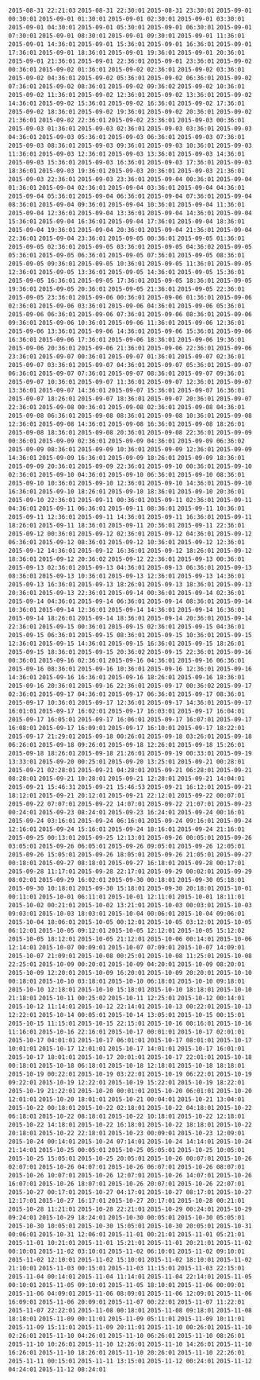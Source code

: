 `2015-08-31 22:21:03`
`2015-08-31 22:30:01`
`2015-08-31 23:30:01`
`2015-09-01 00:30:01`
`2015-09-01 01:30:01`
`2015-09-01 02:30:01`
`2015-09-01 03:30:01`
`2015-09-01 04:30:01`
`2015-09-01 05:30:01`
`2015-09-01 06:30:01`
`2015-09-01 07:30:01`
`2015-09-01 08:30:01`
`2015-09-01 09:30:01`
`2015-09-01 11:36:01`
`2015-09-01 14:36:01`
`2015-09-01 15:36:01`
`2015-09-01 16:36:01`
`2015-09-01 17:36:01`
`2015-09-01 18:36:01`
`2015-09-01 19:36:01`
`2015-09-01 20:36:01`
`2015-09-01 21:36:01`
`2015-09-01 22:36:01`
`2015-09-01 23:36:01`
`2015-09-02 00:36:01`
`2015-09-02 01:36:01`
`2015-09-02 02:36:01`
`2015-09-02 03:36:01`
`2015-09-02 04:36:01`
`2015-09-02 05:36:01`
`2015-09-02 06:36:01`
`2015-09-02 07:36:01`
`2015-09-02 08:36:01`
`2015-09-02 09:36:02`
`2015-09-02 10:36:01`
`2015-09-02 11:36:01`
`2015-09-02 12:36:01`
`2015-09-02 13:36:01`
`2015-09-02 14:36:01`
`2015-09-02 15:36:01`
`2015-09-02 16:36:01`
`2015-09-02 17:36:01`
`2015-09-02 18:36:01`
`2015-09-02 19:36:01`
`2015-09-02 20:36:01`
`2015-09-02 21:36:01`
`2015-09-02 22:36:01`
`2015-09-02 23:36:01`
`2015-09-03 00:36:01`
`2015-09-03 01:36:01`
`2015-09-03 02:36:01`
`2015-09-03 03:36:01`
`2015-09-03 04:36:01`
`2015-09-03 05:36:01`
`2015-09-03 06:36:01`
`2015-09-03 07:36:01`
`2015-09-03 08:36:01`
`2015-09-03 09:36:01`
`2015-09-03 10:36:01`
`2015-09-03 11:36:01`
`2015-09-03 12:36:01`
`2015-09-03 13:36:01`
`2015-09-03 14:36:01`
`2015-09-03 15:36:01`
`2015-09-03 16:36:01`
`2015-09-03 17:36:01`
`2015-09-03 18:36:01`
`2015-09-03 19:36:01`
`2015-09-03 20:36:01`
`2015-09-03 21:36:01`
`2015-09-03 22:36:01`
`2015-09-03 23:36:01`
`2015-09-04 00:36:01`
`2015-09-04 01:36:01`
`2015-09-04 02:36:01`
`2015-09-04 03:36:01`
`2015-09-04 04:36:01`
`2015-09-04 05:36:01`
`2015-09-04 06:36:01`
`2015-09-04 07:36:01`
`2015-09-04 08:36:01`
`2015-09-04 09:36:01`
`2015-09-04 10:36:01`
`2015-09-04 11:36:01`
`2015-09-04 12:36:01`
`2015-09-04 13:36:01`
`2015-09-04 14:36:01`
`2015-09-04 15:36:01`
`2015-09-04 16:36:01`
`2015-09-04 17:36:01`
`2015-09-04 18:36:01`
`2015-09-04 19:36:01`
`2015-09-04 20:36:01`
`2015-09-04 21:36:01`
`2015-09-04 22:36:01`
`2015-09-04 23:36:01`
`2015-09-05 00:36:01`
`2015-09-05 01:36:01`
`2015-09-05 02:36:01`
`2015-09-05 03:36:01`
`2015-09-05 04:36:02`
`2015-09-05 05:36:01`
`2015-09-05 06:36:01`
`2015-09-05 07:36:01`
`2015-09-05 08:36:01`
`2015-09-05 09:36:01`
`2015-09-05 10:36:01`
`2015-09-05 11:36:01`
`2015-09-05 12:36:01`
`2015-09-05 13:36:01`
`2015-09-05 14:36:01`
`2015-09-05 15:36:01`
`2015-09-05 16:36:01`
`2015-09-05 17:36:01`
`2015-09-05 18:36:01`
`2015-09-05 19:36:01`
`2015-09-05 20:36:01`
`2015-09-05 21:36:01`
`2015-09-05 22:36:01`
`2015-09-05 23:36:01`
`2015-09-06 00:36:01`
`2015-09-06 01:36:01`
`2015-09-06 02:36:01`
`2015-09-06 03:36:01`
`2015-09-06 04:36:01`
`2015-09-06 05:36:01`
`2015-09-06 06:36:01`
`2015-09-06 07:36:01`
`2015-09-06 08:36:01`
`2015-09-06 09:36:01`
`2015-09-06 10:36:01`
`2015-09-06 11:36:01`
`2015-09-06 12:36:01`
`2015-09-06 13:36:01`
`2015-09-06 14:36:01`
`2015-09-06 15:36:01`
`2015-09-06 16:36:01`
`2015-09-06 17:36:01`
`2015-09-06 18:36:01`
`2015-09-06 19:36:01`
`2015-09-06 20:36:01`
`2015-09-06 21:36:01`
`2015-09-06 22:36:01`
`2015-09-06 23:36:01`
`2015-09-07 00:36:01`
`2015-09-07 01:36:01`
`2015-09-07 02:36:01`
`2015-09-07 03:36:01`
`2015-09-07 04:36:01`
`2015-09-07 05:36:01`
`2015-09-07 06:36:01`
`2015-09-07 07:36:01`
`2015-09-07 08:36:01`
`2015-09-07 09:36:01`
`2015-09-07 10:36:01`
`2015-09-07 11:36:01`
`2015-09-07 12:36:01`
`2015-09-07 13:36:01`
`2015-09-07 14:36:01`
`2015-09-07 15:36:01`
`2015-09-07 16:36:01`
`2015-09-07 18:26:01`
`2015-09-07 18:36:01`
`2015-09-07 20:36:01`
`2015-09-07 22:36:01`
`2015-09-08 00:36:01`
`2015-09-08 02:36:01`
`2015-09-08 04:36:01`
`2015-09-08 06:36:01`
`2015-09-08 08:36:01`
`2015-09-08 10:36:01`
`2015-09-08 12:36:01`
`2015-09-08 14:36:01`
`2015-09-08 16:36:01`
`2015-09-08 18:26:01`
`2015-09-08 18:36:01`
`2015-09-08 20:36:01`
`2015-09-08 22:36:01`
`2015-09-09 00:36:01`
`2015-09-09 02:36:01`
`2015-09-09 04:36:01`
`2015-09-09 06:36:02`
`2015-09-09 08:36:01`
`2015-09-09 10:36:01`
`2015-09-09 12:36:01`
`2015-09-09 14:36:01`
`2015-09-09 16:36:01`
`2015-09-09 18:26:01`
`2015-09-09 18:36:01`
`2015-09-09 20:36:01`
`2015-09-09 22:36:01`
`2015-09-10 00:36:01`
`2015-09-10 02:36:01`
`2015-09-10 04:36:01`
`2015-09-10 06:36:01`
`2015-09-10 08:36:01`
`2015-09-10 10:36:01`
`2015-09-10 12:36:01`
`2015-09-10 14:36:01`
`2015-09-10 16:36:01`
`2015-09-10 18:26:01`
`2015-09-10 18:36:01`
`2015-09-10 20:36:01`
`2015-09-10 22:36:01`
`2015-09-11 00:36:01`
`2015-09-11 02:36:01`
`2015-09-11 04:36:01`
`2015-09-11 06:36:01`
`2015-09-11 08:36:01`
`2015-09-11 10:36:01`
`2015-09-11 12:36:01`
`2015-09-11 14:36:01`
`2015-09-11 16:36:01`
`2015-09-11 18:26:01`
`2015-09-11 18:36:01`
`2015-09-11 20:36:01`
`2015-09-11 22:36:01`
`2015-09-12 00:36:01`
`2015-09-12 02:36:01`
`2015-09-12 04:36:01`
`2015-09-12 06:36:01`
`2015-09-12 08:36:01`
`2015-09-12 10:36:01`
`2015-09-12 12:36:01`
`2015-09-12 14:36:01`
`2015-09-12 16:36:01`
`2015-09-12 18:26:01`
`2015-09-12 18:36:01`
`2015-09-12 20:36:02`
`2015-09-12 22:36:01`
`2015-09-13 00:36:01`
`2015-09-13 02:36:01`
`2015-09-13 04:36:01`
`2015-09-13 06:36:01`
`2015-09-13 08:36:01`
`2015-09-13 10:36:01`
`2015-09-13 12:36:01`
`2015-09-13 14:36:01`
`2015-09-13 16:36:01`
`2015-09-13 18:26:01`
`2015-09-13 18:36:01`
`2015-09-13 20:36:01`
`2015-09-13 22:36:01`
`2015-09-14 00:36:01`
`2015-09-14 02:36:01`
`2015-09-14 04:36:01`
`2015-09-14 06:36:01`
`2015-09-14 08:36:01`
`2015-09-14 10:36:01`
`2015-09-14 12:36:01`
`2015-09-14 14:36:01`
`2015-09-14 16:36:01`
`2015-09-14 18:26:01`
`2015-09-14 18:36:01`
`2015-09-14 20:36:01`
`2015-09-14 22:36:01`
`2015-09-15 00:36:01`
`2015-09-15 02:36:01`
`2015-09-15 04:36:01`
`2015-09-15 06:36:01`
`2015-09-15 08:36:01`
`2015-09-15 10:36:01`
`2015-09-15 12:36:01`
`2015-09-15 14:36:01`
`2015-09-15 16:36:01`
`2015-09-15 18:26:01`
`2015-09-15 18:36:01`
`2015-09-15 20:36:02`
`2015-09-15 22:36:01`
`2015-09-16 00:36:01`
`2015-09-16 02:36:01`
`2015-09-16 04:36:01`
`2015-09-16 06:36:01`
`2015-09-16 08:36:01`
`2015-09-16 10:36:01`
`2015-09-16 12:36:01`
`2015-09-16 14:36:01`
`2015-09-16 16:36:01`
`2015-09-16 18:26:01`
`2015-09-16 18:36:01`
`2015-09-16 20:36:01`
`2015-09-16 22:36:01`
`2015-09-17 00:36:02`
`2015-09-17 02:36:01`
`2015-09-17 04:36:01`
`2015-09-17 06:36:01`
`2015-09-17 08:36:01`
`2015-09-17 10:36:01`
`2015-09-17 12:36:01`
`2015-09-17 14:36:01`
`2015-09-17 16:01:01`
`2015-09-17 16:02:01`
`2015-09-17 16:03:01`
`2015-09-17 16:04:01`
`2015-09-17 16:05:01`
`2015-09-17 16:06:01`
`2015-09-17 16:07:01`
`2015-09-17 16:08:01`
`2015-09-17 16:09:01`
`2015-09-17 16:10:01`
`2015-09-17 18:22:01`
`2015-09-17 21:29:01`
`2015-09-18 00:26:01`
`2015-09-18 03:26:01`
`2015-09-18 06:26:01`
`2015-09-18 09:26:01`
`2015-09-18 12:26:01`
`2015-09-18 15:26:01`
`2015-09-18 18:26:01`
`2015-09-18 21:26:01`
`2015-09-19 00:33:01`
`2015-09-19 13:33:01`
`2015-09-20 00:25:01`
`2015-09-20 13:25:01`
`2015-09-21 00:28:01`
`2015-09-21 02:28:01`
`2015-09-21 04:28:01`
`2015-09-21 06:28:01`
`2015-09-21 08:28:01`
`2015-09-21 10:28:01`
`2015-09-21 12:28:01`
`2015-09-21 14:04:01`
`2015-09-21 15:46:31`
`2015-09-21 15:46:53`
`2015-09-21 16:12:01`
`2015-09-21 18:12:01`
`2015-09-21 20:12:01`
`2015-09-21 22:12:01`
`2015-09-22 00:07:01`
`2015-09-22 07:07:01`
`2015-09-22 14:07:01`
`2015-09-22 21:07:01`
`2015-09-23 00:24:01`
`2015-09-23 08:24:01`
`2015-09-23 16:24:01`
`2015-09-24 00:16:01`
`2015-09-24 03:16:01`
`2015-09-24 06:16:01`
`2015-09-24 09:16:01`
`2015-09-24 12:16:01`
`2015-09-24 15:16:01`
`2015-09-24 18:16:01`
`2015-09-24 21:16:01`
`2015-09-25 00:13:01`
`2015-09-25 12:13:01`
`2015-09-26 00:05:01`
`2015-09-26 03:05:01`
`2015-09-26 06:05:01`
`2015-09-26 09:05:01`
`2015-09-26 12:05:01`
`2015-09-26 15:05:01`
`2015-09-26 18:05:01`
`2015-09-26 21:05:01`
`2015-09-27 00:18:01`
`2015-09-27 08:18:01`
`2015-09-27 16:18:01`
`2015-09-28 00:17:01`
`2015-09-28 11:17:01`
`2015-09-28 22:17:01`
`2015-09-29 00:02:01`
`2015-09-29 08:02:01`
`2015-09-29 16:02:01`
`2015-09-30 00:18:01`
`2015-09-30 05:18:01`
`2015-09-30 10:18:01`
`2015-09-30 15:18:01`
`2015-09-30 20:18:01`
`2015-10-01 00:11:01`
`2015-10-01 06:11:01`
`2015-10-01 12:11:01`
`2015-10-01 18:11:01`
`2015-10-02 00:21:01`
`2015-10-02 13:21:01`
`2015-10-03 00:03:01`
`2015-10-03 09:03:01`
`2015-10-03 18:03:01`
`2015-10-04 00:06:01`
`2015-10-04 09:06:01`
`2015-10-04 18:06:01`
`2015-10-05 00:12:01`
`2015-10-05 03:12:01`
`2015-10-05 06:12:01`
`2015-10-05 09:12:01`
`2015-10-05 12:12:01`
`2015-10-05 15:12:02`
`2015-10-05 18:12:01`
`2015-10-05 21:12:01`
`2015-10-06 00:14:01`
`2015-10-06 12:14:01`
`2015-10-07 00:09:01`
`2015-10-07 07:09:01`
`2015-10-07 14:09:01`
`2015-10-07 21:09:01`
`2015-10-08 00:25:01`
`2015-10-08 11:25:01`
`2015-10-08 22:25:01`
`2015-10-09 00:20:01`
`2015-10-09 04:20:01`
`2015-10-09 08:20:01`
`2015-10-09 12:20:01`
`2015-10-09 16:20:01`
`2015-10-09 20:20:01`
`2015-10-10 00:18:01`
`2015-10-10 03:18:01`
`2015-10-10 06:18:01`
`2015-10-10 09:18:01`
`2015-10-10 12:18:01`
`2015-10-10 15:18:01`
`2015-10-10 18:18:01`
`2015-10-10 21:18:01`
`2015-10-11 00:25:02`
`2015-10-11 12:25:01`
`2015-10-12 00:14:01`
`2015-10-12 11:14:01`
`2015-10-12 22:14:01`
`2015-10-13 00:22:01`
`2015-10-13 12:22:01`
`2015-10-14 00:05:01`
`2015-10-14 13:05:01`
`2015-10-15 00:15:01`
`2015-10-15 11:15:01`
`2015-10-15 22:15:01`
`2015-10-16 00:16:01`
`2015-10-16 11:16:01`
`2015-10-16 22:16:01`
`2015-10-17 00:01:01`
`2015-10-17 02:01:01`
`2015-10-17 04:01:01`
`2015-10-17 06:01:01`
`2015-10-17 08:01:01`
`2015-10-17 10:01:01`
`2015-10-17 12:01:01`
`2015-10-17 14:01:01`
`2015-10-17 16:01:01`
`2015-10-17 18:01:01`
`2015-10-17 20:01:01`
`2015-10-17 22:01:01`
`2015-10-18 00:18:01`
`2015-10-18 06:18:01`
`2015-10-18 12:18:01`
`2015-10-18 18:18:01`
`2015-10-19 00:22:01`
`2015-10-19 03:22:01`
`2015-10-19 06:22:01`
`2015-10-19 09:22:01`
`2015-10-19 12:22:01`
`2015-10-19 15:22:01`
`2015-10-19 18:22:01`
`2015-10-19 21:22:01`
`2015-10-20 00:01:01`
`2015-10-20 06:01:01`
`2015-10-20 12:01:01`
`2015-10-20 18:01:01`
`2015-10-21 00:04:01`
`2015-10-21 13:04:01`
`2015-10-22 00:18:01`
`2015-10-22 02:18:01`
`2015-10-22 04:18:01`
`2015-10-22 06:18:01`
`2015-10-22 08:18:01`
`2015-10-22 10:18:01`
`2015-10-22 12:18:01`
`2015-10-22 14:18:01`
`2015-10-22 16:18:01`
`2015-10-22 18:18:01`
`2015-10-22 20:18:01`
`2015-10-22 22:18:01`
`2015-10-23 00:09:01`
`2015-10-23 12:09:01`
`2015-10-24 00:14:01`
`2015-10-24 07:14:01`
`2015-10-24 14:14:01`
`2015-10-24 21:14:01`
`2015-10-25 00:05:01`
`2015-10-25 05:05:01`
`2015-10-25 10:05:01`
`2015-10-25 15:05:01`
`2015-10-25 20:05:01`
`2015-10-26 00:07:01`
`2015-10-26 02:07:01`
`2015-10-26 04:07:01`
`2015-10-26 06:07:01`
`2015-10-26 08:07:01`
`2015-10-26 10:07:01`
`2015-10-26 12:07:01`
`2015-10-26 14:07:01`
`2015-10-26 16:07:01`
`2015-10-26 18:07:01`
`2015-10-26 20:07:01`
`2015-10-26 22:07:01`
`2015-10-27 00:17:01`
`2015-10-27 04:17:01`
`2015-10-27 08:17:01`
`2015-10-27 12:17:01`
`2015-10-27 16:17:01`
`2015-10-27 20:17:01`
`2015-10-28 00:21:01`
`2015-10-28 11:21:01`
`2015-10-28 22:21:01`
`2015-10-29 00:24:01`
`2015-10-29 09:24:01`
`2015-10-29 18:24:01`
`2015-10-30 00:05:01`
`2015-10-30 05:05:01`
`2015-10-30 10:05:01`
`2015-10-30 15:05:01`
`2015-10-30 20:05:01`
`2015-10-31 00:06:01`
`2015-10-31 12:06:01`
`2015-11-01 00:21:01`
`2015-11-01 05:21:01`
`2015-11-01 10:21:01`
`2015-11-01 15:21:01`
`2015-11-01 20:21:01`
`2015-11-02 00:10:01`
`2015-11-02 03:10:01`
`2015-11-02 06:10:01`
`2015-11-02 09:10:01`
`2015-11-02 12:10:01`
`2015-11-02 15:10:01`
`2015-11-02 18:10:01`
`2015-11-02 21:10:01`
`2015-11-03 00:15:01`
`2015-11-03 11:15:01`
`2015-11-03 22:15:01`
`2015-11-04 00:14:01`
`2015-11-04 11:14:01`
`2015-11-04 22:14:01`
`2015-11-05 00:10:01`
`2015-11-05 09:10:01`
`2015-11-05 18:10:01`
`2015-11-06 00:09:01`
`2015-11-06 04:09:01`
`2015-11-06 08:09:01`
`2015-11-06 12:09:01`
`2015-11-06 16:09:01`
`2015-11-06 20:09:01`
`2015-11-07 00:22:01`
`2015-11-07 11:22:01`
`2015-11-07 22:22:01`
`2015-11-08 00:18:01`
`2015-11-08 09:18:01`
`2015-11-08 18:18:01`
`2015-11-09 00:11:01`
`2015-11-09 05:11:01`
`2015-11-09 10:11:01`
`2015-11-09 15:11:01`
`2015-11-09 20:11:01`
`2015-11-10 00:26:01`
`2015-11-10 02:26:01`
`2015-11-10 04:26:01`
`2015-11-10 06:26:01`
`2015-11-10 08:26:01`
`2015-11-10 10:26:01`
`2015-11-10 12:26:01`
`2015-11-10 14:26:01`
`2015-11-10 16:26:01`
`2015-11-10 18:26:01`
`2015-11-10 20:26:01`
`2015-11-10 22:26:01`
`2015-11-11 00:15:01`
`2015-11-11 13:15:01`
`2015-11-12 00:24:01`
`2015-11-12 04:24:01`
`2015-11-12 08:24:01`
